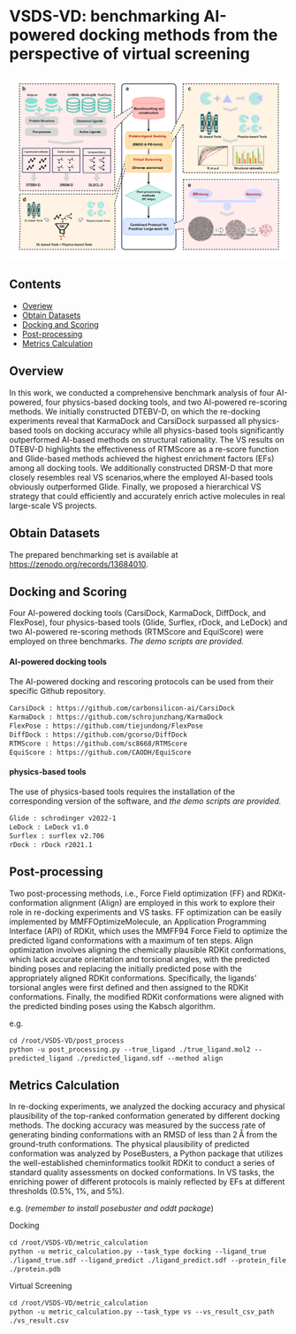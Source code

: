 # VSDS-VD: benchmarking AI-powered docking methods from the perspective of virtual screening

![](https://github.com/shukai1997/VSDS-VD/blob/main/Figure1.jpg)

## Contents

- [Overiew](#overview)
- [Obtain Datasets](#obtain-datasets)
- [Docking and Scoring](#docking-and-scoring)
- [Post-processing](#post-processing)
- [Metrics Calculation](#demo--reproduction-ligand-docking-on-pdbbind-core-set)

## Overview

In this work, we conducted a comprehensive benchmark analysis of four AI-powered, four physics-based docking tools, and two AI-powered re-scoring methods. We initially constructed DTEBV-D, on which the re-docking experiments reveal that KarmaDock and CarsiDock surpassed all physics-based tools on docking accuracy while all physics-based tools significantly outperformed AI-based methods on structural rationality. The VS results on DTEBV-D highlights the effectiveness of RTMScore as a re-score function and Glide-based methods achieved the highest enrichment factors (EFs) among all docking tools. We additionally constructed DRSM-D that more closely resembles real VS scenarios,where the employed AI-based tools obviously outperformed Glide. Finally, we proposed a hierarchical VS strategy that could efficiently and accurately enrich active molecules in real large-scale VS projects.

## Obtain Datasets

The prepared benchmarking set is available at https://zenodo.org/records/13684010.

## Docking and Scoring

Four AI-powered docking tools (CarsiDock, KarmaDock, DiffDock, and FlexPose), four physics-based tools (Glide, Surflex, rDock, and LeDock) and two AI-powered re-scoring methods (RTMScore and EquiScore) were employed on three benchmarks. *The demo scripts are provided.*

#### AI-powered docking tools

The AI-powered docking  and rescoring protocols can be used from their specific Github repository.

```
CarsiDock : https://github.com/carbonsilicon-ai/CarsiDock
KarmaDock : https://github.com/schrojunzhang/KarmaDock 
FlexPose : https://github.com/tiejundong/FlexPose
DiffDock : https://github.com/gcorso/DiffDock
RTMScore : https://github.com/sc8668/RTMScore
EquiScore : https://github.com/CAODH/EquiScore
```

#### physics-based tools

The use of physics-based tools requires the installation of the corresponding version of the software, and *the demo scripts are provided.*

```
Glide : schrodinger v2022-1
LeDock : LeDock v1.0
Surflex : surflex v2.706
rDock : rDock r2021.1
```

## Post-processing

Two post-processing methods, i.e., Force Field optimization (FF) and RDKit-conformation alignment (Align) are employed in this work to explore their role in re-docking experiments and VS tasks. FF optimization can be easily implemented by MMFFOptimizeMolecule, an Application Programming Interface (API) of RDKit, which uses the MMFF94 Force Field to optimize the predicted ligand conformations with a maximum of ten steps. Align optimization involves aligning the chemically plausible RDKit conformations, which lack accurate orientation and torsional angles, with the predicted binding poses and replacing the initially predicted pose with the appropriately aligned RDKit conformations. Specifically, the ligands' torsional angles were first defined and then assigned to the RDKit conformations. Finally, the modified RDKit conformations were aligned with the predicted binding poses using the Kabsch algorithm.

e.g.

```
cd /root/VSDS-VD/post_process 
python -u post_processing.py --true_ligand ./true_ligand.mol2 --predicted_ligand ./predicted_ligand.sdf --method align
```

## Metrics Calculation

In re-docking experiments, we analyzed the docking accuracy and physical plausibility of the top-ranked conformation generated by different docking methods. The docking accuracy was measured by the success rate of generating binding conformations with an RMSD of less than 2 Å from the ground-truth conformations. The physical plausibility of predicted conformation was analyzed by PoseBusters, a Python package that utilizes the well-established cheminformatics toolkit RDKit to conduct a series of standard quality assessments on docked conformations. In VS tasks, the enriching power of different protocols is mainly reflected by EFs at different thresholds (0.5%, 1%, and 5%).

e.g. 
(*remember to install posebuster and oddt package*)

Docking

```
cd /root/VSDS-VD/metric_calculation 
python -u metric_calculation.py --task_type docking --ligand_true ./ligand_true.sdf --ligand_predict ./ligand_predict.sdf --protein_file ./protein.pdb
```

Virtual Screening

```
cd /root/VSDS-VD/metric_calculation 
python -u metric_calculation.py --task_type vs --vs_result_csv_path ./vs_result.csv

